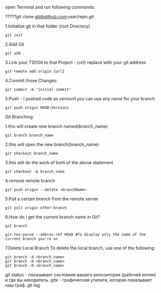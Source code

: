 open Terminal and run following commands:

?????git clone git@github.com:user/repo.git

1.Initialize git in that folder (root Directory)

    git init

2.Add Git

    git add .

3.Link your TSf/Git to that Project - {url} replace with your git address

    git remote add origin {url}

4.Commit those Changes:

    git commit -m "initial commit"

5.Push - I pushed code as version1 you can use any name for your branch

    git push origin HEAD:Version1


Git Branching:


1.this will create new branch named(branch_name)

    git branch branch_name

2.this will open the new branch(branch_name)

    git checkout branch_name

3.this will do the work of both of the above statement

    git checkout -b branch_name

4.remove remote branch
    
    git push origin --delete <branchName>

5.Pull a certain branch from the remote server

    git pull origin other-branch

6.How do I get the current branch name in Git?

    git branch

    git rev-parse --abbrev-ref HEAD #To display only the name of the current branch you're on

7.Delete Local Branch
To delete the local branch, use one of the following:

    git branch -d <branch_name>
    git branch -D <branch_name>
    git branch -D <branch_name>
 


git status - показывает состояние вашего репозитория (рабочей копии) и где вы находитесь.
gitk - графическая утилита, которая показывает наш граф.
git log